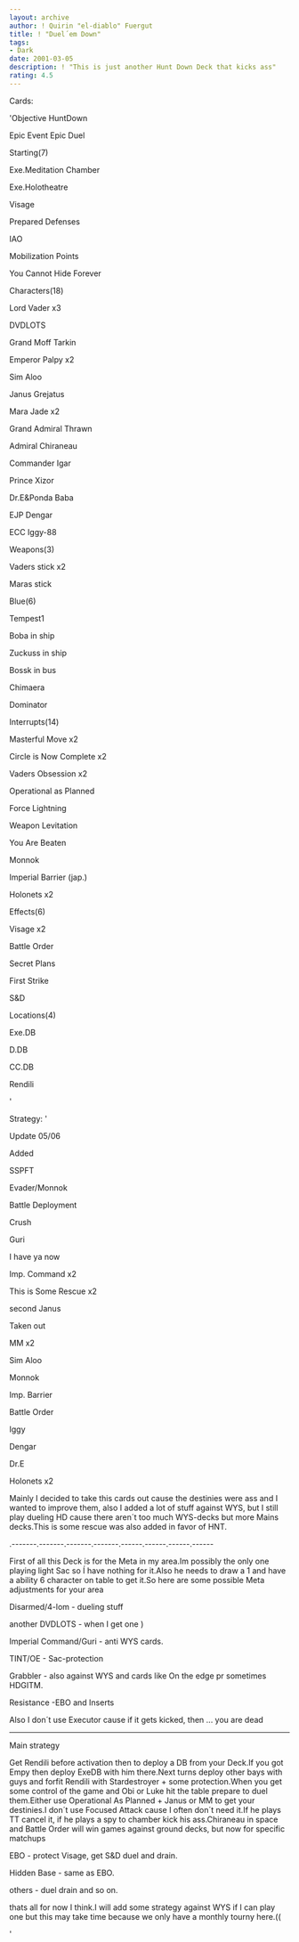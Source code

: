 ```yaml
---
layout: archive
author: ! Quirin "el-diablo" Fuergut
title: ! "Duel´em Down"
tags:
- Dark
date: 2001-03-05
description: ! "This is just another Hunt Down Deck that kicks ass"
rating: 4.5
---
```

Cards: 

'Objective HuntDown


Epic Event Epic Duel


Starting(7)

Exe.Meditation Chamber

Exe.Holotheatre

Visage

Prepared Defenses

IAO

Mobilization Points

You Cannot Hide Forever


Characters(18)

Lord Vader x3

DVDLOTS

Grand Moff Tarkin

Emperor Palpy x2

Sim Aloo

Janus Grejatus

Mara Jade x2

Grand Admiral Thrawn

Admiral Chiraneau

Commander Igar

Prince Xizor

Dr.E&Ponda Baba

EJP Dengar

ECC Iggy-88


Weapons(3)

Vaders stick x2

Maras stick


Blue(6)

Tempest1 

Boba in ship

Zuckuss in ship

Bossk in bus

Chimaera

Dominator


Interrupts(14)

Masterful Move x2

Circle is Now Complete x2

Vaders Obsession x2

Operational as Planned

Force Lightning

Weapon Levitation

You Are Beaten

Monnok

Imperial Barrier (jap.)

Holonets x2


Effects(6)

Visage x2

Battle Order

Secret Plans

First Strike

S&D


Locations(4)

Exe.DB

D.DB

CC.DB

Rendili


'

Strategy: '

Update 05/06

Added                 

SSPFT                  

Evader/Monnok          

Battle Deployment      

Crush                  

Guri                   

I have ya now          

Imp. Command x2        

This is Some Rescue x2 

second Janus


Taken out

MM x2

Sim Aloo

Monnok

Imp. Barrier

Battle Order 

Iggy

Dengar

Dr.E

Holonets x2


Mainly I decided to take this cards out cause the destinies were ass and I wanted to improve them, also I added a lot of stuff against WYS, but I still play dueling HD cause there aren´t too much WYS-decks but more Mains decks.This is some rescue was also added in favor of HNT.

.-------.-------.-------.-------.------.------.------.------

First of all this Deck is for the Meta in my area.Im possibly the only one playing light Sac so Í have nothing for it.Also he needs to draw a 1 and have a ability 6 character on table to get it.So here are some possible Meta adjustments for your area

Disarmed/4-lom - dueling stuff

another DVDLOTS - when I get one )

Imperial Command/Guri - anti WYS cards.

TINT/OE - Sac-protection

Grabbler - also against WYS and cards like On the edge pr sometimes HDGITM.

Resistance -EBO and Inserts


Also I don´t use Executor cause if it gets kicked, then ... you are dead

--------------------------------------------------

Main strategy

Get Rendili before activation then to deploy a DB from your Deck.If you got Empy then deploy ExeDB with him there.Next turns deploy other bays with guys and forfit Rendili with Stardestroyer + some protection.When you get some control of the game and Obi or Luke hit the table prepare to duel them.Either use Operational As Planned + Janus or MM to get your destinies.I don´t use Focused Attack cause I often don´t need it.If he plays TT cancel it, if he plays a spy to chamber kick his ass.Chiraneau in space and Battle Order will win games against ground decks, but now for specific matchups


EBO - protect Visage, get S&D duel and drain.


Hidden Base - same as EBO.


others - duel drain and so on.


thats all for now I think.I will add some strategy against WYS if I can play one but this may take time because we only have a monthly tourny here.((


'